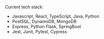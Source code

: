 Current tech stack: 
- Javascript, React, TypeScript, Java, Python
- PostSQL, DynamoDB, MongoDB
- Express, Python Flask, SpringBoot
- Jest, Junit, Pytest, Cypress 
